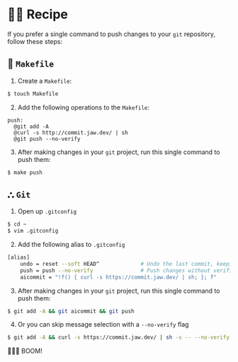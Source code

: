 # 🧑‍🍳 Recipe

If you prefer a single command to push changes to your `git` repository, follow these steps:

## 🍳 `Makefile`

1. Create a `Makefile`:

```bash
$ touch Makefile
```

2. Add the following operations to the `Makefile`:

```make
push:
  @git add -A
  @curl -s http://commit.jaw.dev/ | sh
  @git push --no-verify
```

3. After making changes in your `git` project, run this single command to push them:

```bash
$ make push
```

## ⛬ `Git`

1. Open up `.gitconfig`

```bash
$ cd ~
$ vim .gitconfig
```

2. Add the following alias to `.gitconfig`

```bash
[alias]
	undo = reset --soft HEAD^             # Undo the last commit, keeping changes staged
	push = push --no-verify               # Push changes without verification
	aicommit = "!f() { curl -s https://commit.jaw.dev/ | sh; }; f"
```

3. After making changes in your `git` project, run this single command to push them:

```bash
$ git add -A && git aicommit && git push
```

4. Or you can skip message selection with a `--no-verify` flag

```bash
$ git add -A && curl -s https://commit.jaw.dev/ | sh -s -- --no-verify && git push --no-verify
```

💋🎤👋 BOOM!
